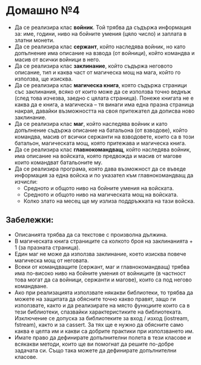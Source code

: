 # Домашно №4
* Да се реализира клас **войник**. Той трябва да съдържа информация за: име, години, ниво на бойните умения (цяло число) и заплата в златни монети.
* Да се реализира клас **сержант**, който наследява войник, но като допълнение има описание на взвода (от войници), който командва и масив от всички войници в него.
* Да се реализира клас **заклинание**, който съдържа неговото описание, тип и каква част от магическа мощ на мага, който го използва, ще изисква.
* Да се реализира клас **магическа книга**, която съдържа страници със заклинания, всяко от които може да се използва точно веднъж (след това изчезва, заедно с цялата страница). Понеже книгата не е каква да е книга, а магическа – тя винаги има една празна страница накрая, давайки възможността на своя притежател да дописва ново заклинание.
* Да се реализира клас **маг**, който наследява войник и като допълнение съдържа описание на батальона (от взводове), който командва, масив от всички сержанти на взводовете, които са в този батальон, магическата мощ,  която притежава и магическа книга.
* Да се реализира клас **главнокомандващ**, който наследява войник, има описание на войската, която предвожда и масив от магове които командват батальоните му.
* Да се реализира програма, която дава възможност да се въведе информация за една войска и по указател към главнокомандващ да изчисли:
  * Средното и общото ниво на бойните умения на войската.
  * Средното и общото ниво на магическата мощ на войската.
  * Колко злато на месец ще му излиза поддръжката на тази войска.

## Забележки:

* Описанията трябва да са текстове с произволна дължина.
* В магическата книга страниците са колкото броя на заклинанията + 1 (за празната страница).
* Един маг не може да използва заклинание, което изисква повече магическа мощ от неговата.
* Всеки от командващите (сержант, маг и главнокомандващ) трябва има по-високо ниво на бойните умения от войниците (в частност това могат да са войници, сержанти и магове), които са под негово командване.
* Ако при реализацията използвате някакви библиотеки, то трябва да можете на защитата да обясните точно какво правят, защо ги използвате, както и да реализирате на място функциите които са в тези библиотеки, спазвайки характеристиките на библиотеката. Изключение се допуска за библиотеките за вход / изход (iostream, fstream), както и за cassert. За тях ще е нужно да обясните само каква е целта им и какви са добрите практики при използването им.
* Имате право да дефинирате допълнителни полета в тези класове и всякакви методи, които ще ви помогнат да решите по-добре задачата си. Също така можете да дефинирате допълнителни класове.
